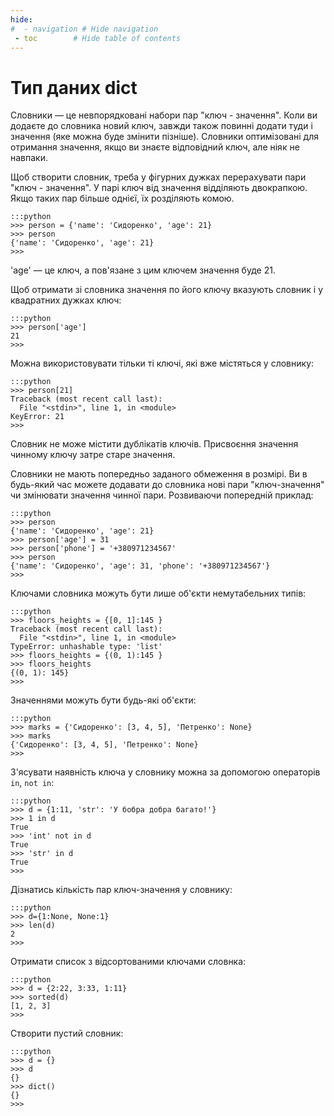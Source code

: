 ```yaml
---
hide:
#  - navigation # Hide navigation
 - toc        # Hide table of contents
---
```


# Тип даних dict

Словники — це невпорядковані набори пар "ключ - значення". 
Коли ви додаєте до словника новий ключ, завжди також повинні додати туди і значення (яке можна буде змінити пізніше). 
Словники оптимізовані для отримання значення, якщо ви знаєте відповідний ключ, але ніяк не навпаки.

Щоб створити словник, треба у фігурних дужках перерахувати пари "ключ - значення". 
У парі ключ від значення відділяють двокрапкою.
Якщо таких пар більше однієї, їх розділяють комою.

	:::python
	>>> person = {'name': 'Сидоренко', 'age': 21}
	>>> person
	{'name': 'Сидоренко', 'age': 21}
	>>>

'age' — це ключ, а пов'язане з цим ключем значення буде 21. 

Щоб отримати зі словника значення по його ключу вказують словник і у квадратних дужках ключ:

	:::python
	>>> person['age']
	21
	>>>

Можна використовувати тільки ті ключі, які вже містяться у словнику:

	:::python
	>>> person[21]
	Traceback (most recent call last):
	  File "<stdin>", line 1, in <module>
	KeyError: 21
	>>>

Словник не може містити дублікатів ключів. 
Присвоєння значення чинному ключу затре старе значення.

Словники не мають попередньо заданого обмеження в розмірі. 
Ви в будь-який час можете додавати до словника нові пари "ключ-значення" чи змінювати значення чинної пари. 
Розвиваючи попередній приклад:

	:::python
	>>> person
	{'name': 'Сидоренко', 'age': 21}
	>>> person['age'] = 31
	>>> person['phone'] = '+380971234567'
	>>> person
	{'name': 'Сидоренко', 'age': 31, 'phone': '+380971234567'}
	>>>

Ключами словника можуть бути лише об'єкти немутабельних типів:

	:::python
	>>> floors_heights = {[0, 1]:145 }
	Traceback (most recent call last):
	  File "<stdin>", line 1, in <module>
	TypeError: unhashable type: 'list'
	>>> floors_heights = {(0, 1):145 }
	>>> floors_heights
	{(0, 1): 145}
	>>>

Значеннями можуть бути будь-які об'єкти:

	:::python
	>>> marks = {'Сидоренко': [3, 4, 5], 'Петренко': None}
	>>> marks
	{'Сидоренко': [3, 4, 5], 'Петренко': None}
	>>>

З'ясувати наявність ключа у словнику можна за допомогою операторів `in`, `not in`:

	:::python
	>>> d = {1:11, 'str': 'У бобра добра багато!'}
	>>> 1 in d
	True
	>>> 'int' not in d
	True
	>>> 'str' in d
	True
	>>>
	
Дізнатись кількість пар ключ-значення у словнику:

	:::python
	>>> d={1:None, None:1}
	>>> len(d)
	2
	>>>
	
Отримати список з відсортованими ключами словнка:

	:::python
	>>> d = {2:22, 3:33, 1:11}
	>>> sorted(d)
	[1, 2, 3]
	>>>
	
Створити пустий словник:

	:::python
	>>> d = {}
	>>> d
	{}
	>>> dict()
	{}
	>>>

